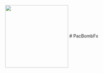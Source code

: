 <img src="https://github.com/dirkdrutschmann/PacBombFx/blob/main/image_template/splashview/SplashView_redu.png" width="200" align="center">
# PacBombFx



